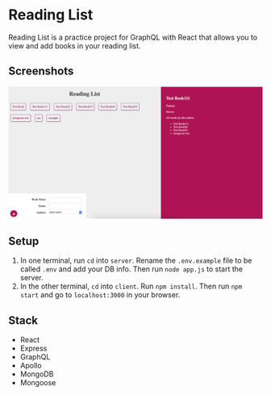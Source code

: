 # Reading List

Reading List is a practice project for GraphQL with React that allows you to view and add books in your reading list.

## Screenshots

!["Page"](https://github.com/Joe123123/GraphQL-practice/blob/master/client/public/images/page1.png)

## Setup

1. In one terminal, run `cd` into `server`. Rename the `.env.example` file to be called `.env` and add your DB info. Then run `node app.js` to start the server.
2. In the other terminal, `cd` into `client`. Run `npm install`. Then run `npm start` and go to `localhost:3000` in your browser.

## Stack

- React
- Express
- GraphQL
- Apollo
- MongoDB
- Mongoose
